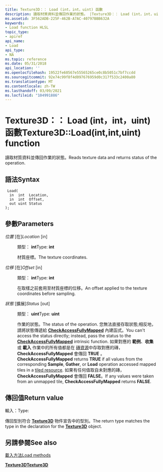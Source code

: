 ```yaml
---
title: Texture3D：： Load (int，int，uint) 函數
description: 讀取材質資料並傳回作業的狀態。 |Texture3D：： Load (int，int，uint) 函數
ms.assetid: 3F562ADB-225F-462B-A7AC-40797BBB632A
keywords:
- Load function HLSL
topic_type:
- apiref
api_name:
- Load
api_type:
- NA
ms.topic: reference
ms.date: 05/31/2018
api_location: ''
ms.openlocfilehash: 19522fe60567e55565265ce0c8b5051c7bf7ccdd
ms.sourcegitcommit: 92e74c99f8f4d097676959d0c317f533c2400a80
ms.translationtype: MT
ms.contentlocale: zh-TW
ms.lasthandoff: 03/09/2021
ms.locfileid: "104991886"
---
```

# <a name="texture3dloadintintuint-function"></a><span data-ttu-id="0be32-105">Texture3D：： Load (int，int，uint) 函數</span><span class="sxs-lookup"><span data-stu-id="0be32-105">Texture3D::Load(int,int,uint) function</span></span>

<span data-ttu-id="0be32-106">讀取材質資料並傳回作業的狀態。</span><span class="sxs-lookup"><span data-stu-id="0be32-106">Reads texture data and returns status of the operation.</span></span>

## <a name="syntax"></a><span data-ttu-id="0be32-107">語法</span><span class="sxs-lookup"><span data-stu-id="0be32-107">Syntax</span></span>


``` syntax
 Load(
  in  int  Location,
  in  int  Offset,
  out uint Status
);
```



## <a name="parameters"></a><span data-ttu-id="0be32-108">參數</span><span class="sxs-lookup"><span data-stu-id="0be32-108">Parameters</span></span>

<dl> <dt>

<span data-ttu-id="0be32-109">*位置* \[在\]</span><span class="sxs-lookup"><span data-stu-id="0be32-109">*Location* \[in\]</span></span>
</dt> <dd>

<span data-ttu-id="0be32-110">類型： **int**</span><span class="sxs-lookup"><span data-stu-id="0be32-110">Type: **int**</span></span>

<span data-ttu-id="0be32-111">材質座標。</span><span class="sxs-lookup"><span data-stu-id="0be32-111">The texture coordinates.</span></span>

</dd> <dt>

<span data-ttu-id="0be32-112">*位移* \[在\]</span><span class="sxs-lookup"><span data-stu-id="0be32-112">*Offset* \[in\]</span></span>
</dt> <dd>

<span data-ttu-id="0be32-113">類型： **int**</span><span class="sxs-lookup"><span data-stu-id="0be32-113">Type: **int**</span></span>

<span data-ttu-id="0be32-114">在取樣之前套用至材質座標的位移。</span><span class="sxs-lookup"><span data-stu-id="0be32-114">An offset applied to the texture coordinates before sampling.</span></span>

</dd> <dt>

<span data-ttu-id="0be32-115">*狀態* \[擴展\]</span><span class="sxs-lookup"><span data-stu-id="0be32-115">*Status* \[out\]</span></span>
</dt> <dd>

<span data-ttu-id="0be32-116">類型： **uint**</span><span class="sxs-lookup"><span data-stu-id="0be32-116">Type: **uint**</span></span>

<span data-ttu-id="0be32-117">作業的狀態。</span><span class="sxs-lookup"><span data-stu-id="0be32-117">The status of the operation.</span></span> <span data-ttu-id="0be32-118">您無法直接存取狀態;相反地，請將狀態傳遞給 [**CheckAccessFullyMapped**](checkaccessfullymapped.md) 內建函式。</span><span class="sxs-lookup"><span data-stu-id="0be32-118">You can't access the status directly; instead, pass the status to the [**CheckAccessFullyMapped**](checkaccessfullymapped.md) intrinsic function.</span></span> <span data-ttu-id="0be32-119">如果對應的 **範例**、**收集** 或 **載入** 作業中的所有值都是在 [磚資源](/windows/desktop/direct3d11/direct3d-11-2-features)中存取對應的磚， **CheckAccessFullyMapped** 會傳回 **TRUE** 。</span><span class="sxs-lookup"><span data-stu-id="0be32-119">**CheckAccessFullyMapped** returns **TRUE** if all values from the corresponding **Sample**, **Gather**, or **Load** operation accessed mapped tiles in a [tiled resource](/windows/desktop/direct3d11/direct3d-11-2-features).</span></span> <span data-ttu-id="0be32-120">如果有任何值取自未對應的磚， **CheckAccessFullyMapped** 會傳回 **FALSE**。</span><span class="sxs-lookup"><span data-stu-id="0be32-120">If any values were taken from an unmapped tile, **CheckAccessFullyMapped** returns **FALSE**.</span></span>

</dd> </dl>

## <a name="return-value"></a><span data-ttu-id="0be32-121">傳回值</span><span class="sxs-lookup"><span data-stu-id="0be32-121">Return value</span></span>

<span data-ttu-id="0be32-122">輸入：</span><span class="sxs-lookup"><span data-stu-id="0be32-122">Type:</span></span>

<span data-ttu-id="0be32-123">傳回型別符合 [**Texture3D**](sm5-object-texture3d.md) 物件宣告中的型別。</span><span class="sxs-lookup"><span data-stu-id="0be32-123">The return type matches the type in the declaration for the [**Texture3D**](sm5-object-texture3d.md) object.</span></span>

## <a name="see-also"></a><span data-ttu-id="0be32-124">另請參閱</span><span class="sxs-lookup"><span data-stu-id="0be32-124">See also</span></span>

<dl> <dt>

[<span data-ttu-id="0be32-125">載入方法</span><span class="sxs-lookup"><span data-stu-id="0be32-125">Load methods</span></span>](texture3d-load.md)
</dt> <dt>

[<span data-ttu-id="0be32-126">**Texture3D**</span><span class="sxs-lookup"><span data-stu-id="0be32-126">**Texture3D**</span></span>](sm5-object-texture3d.md)
</dt> </dl>

 

 
